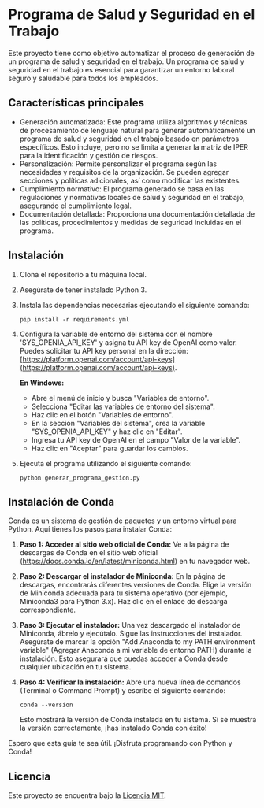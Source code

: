 # Programa de Salud y Seguridad en el Trabajo

Este proyecto tiene como objetivo automatizar el proceso de generación de un programa de salud y seguridad en el trabajo. Un programa de salud y seguridad en el trabajo es esencial para garantizar un entorno laboral seguro y saludable para todos los empleados.

## Características principales

- Generación automatizada: Este programa utiliza algoritmos y técnicas de procesamiento de lenguaje natural para generar automáticamente un programa de salud y seguridad en el trabajo basado en parámetros específicos. Esto incluye, pero no se limita a generar la matriz de IPER para la identificación y gestión de riesgos.
- Personalización: Permite personalizar el programa según las necesidades y requisitos de la organización. Se pueden agregar secciones y políticas adicionales, así como modificar las existentes.
- Cumplimiento normativo: El programa generado se basa en las regulaciones y normativas locales de salud y seguridad en el trabajo, asegurando el cumplimiento legal.
- Documentación detallada: Proporciona una documentación detallada de las políticas, procedimientos y medidas de seguridad incluidas en el programa.

## Instalación

1. Clona el repositorio a tu máquina local.
2. Asegúrate de tener instalado Python 3.
3. Instala las dependencias necesarias ejecutando el siguiente comando:

   ```
   pip install -r requirements.yml
   ```

4. Configura la variable de entorno del sistema con el nombre 'SYS_OPENIA_API_KEY' y asigna tu API key de OpenAI como valor. Puedes solicitar tu API key personal en la dirección: [https://platform.openai.com/account/api-keys](https://platform.openai.com/account/api-keys).

   **En Windows:**
   
   - Abre el menú de inicio y busca "Variables de entorno".
   - Selecciona "Editar las variables de entorno del sistema".
   - Haz clic en el botón "Variables de entorno".
   - En la sección "Variables del sistema", crea la variable "SYS_OPENIA_API_KEY" y haz clic en "Editar".
   - Ingresa tu API key de OpenAI en el campo "Valor de la variable".
   - Haz clic en "Aceptar" para guardar los cambios.

5. Ejecuta el programa utilizando el siguiente comando:

   ```
   python generar_programa_gestion.py
   ```

## Instalación de Conda

Conda es un sistema de gestión de paquetes y un entorno virtual para Python. Aquí tienes los pasos para instalar Conda:

1. **Paso 1: Acceder al sitio web oficial de Conda:** Ve a la página de descargas de Conda en el sitio web oficial (https://docs.conda.io/en/latest/miniconda.html) en tu navegador web.

2. **Paso 2: Descargar el instalador de Miniconda:** En la página de descargas, encontrarás diferentes versiones de Conda. Elige la versión de Miniconda adecuada para tu sistema operativo (por ejemplo, Miniconda3 para Python 3.x). Haz clic en el enlace de descarga correspondiente.

3. **Paso 3: Ejecutar el instalador:** Una vez descargado el instalador de Miniconda, ábrelo y ejecútalo. Sigue las instrucciones del instalador. Asegúrate de marcar la opción "Add Anaconda to my PATH environment variable" (Agregar Anaconda a mi variable de entorno PATH) durante la instalación. Esto asegurará que puedas acceder a Conda desde cualquier ubicación en tu sistema.

4. **Paso 4: Verificar la instalación:** Abre una nueva línea de comandos (Terminal o Command Prompt) y escribe el siguiente comando:
   
   ```shell
   conda --version
   ```

   Esto mostrará la versión de Conda instalada en tu sistema. Si se muestra la versión correctamente, ¡has instalado Conda con éxito!

Espero que esta guía te sea útil. ¡Disfruta programando con Python y Conda!


## Licencia

Este proyecto se encuentra bajo la [Licencia MIT](LICENSE).
